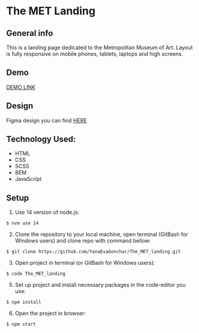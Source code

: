 # The MET Landing

## General info
This is a landing page dedicated to the Metropolitan Museum of Art. Layout is fully responsive on mobile phones, tablets, laptops and high screens.

## Demo
[DEMO LINK](https://YanaEvaGonchar.github.io/The_MET_landing/)

## Design
Figma design you can find [HERE](https://www.figma.com/file/lSR1m42L9YwzQwzzxKwHpw/THE-MET?node-id=8590%3A29)

## Technology Used:
- HTML
- CSS
- SCSS
- BEM
- JavaScript

## Setup
1. Use 14 version of node.js:
```
$ nvm use 14
```
2. Clone the repository to your local machine, open terminal (GitBash for Windows users) and clone repo with command bellow:
```
$ git clone https://github.com/YanaEvaGonchar/The_MET_landing.git
```
3. Open project in terminal (or GitBash for Windows users):
```
$ code The_MET_landing
```
5. Set up project and install necessary packages in the code-editor you use:
```
$ npm install
```
6. Open the project in browser:
```
$ npm start
```
